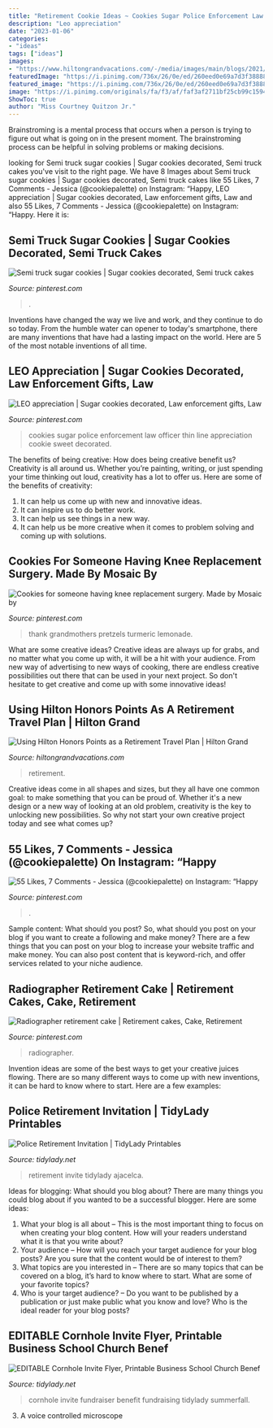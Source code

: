 ```yaml
---
title: "Retirement Cookie Ideas ~ Cookies Sugar Police Enforcement Law Officer Thin Line Appreciation Cookie Sweet Decorated"
description: "Leo appreciation"
date: "2023-01-06"
categories:
- "ideas"
tags: ["ideas"]
images:
- "https://www.hiltongrandvacations.com/-/media/images/main/blogs/2021/05/true-story-hilton-grand-vacations-timeshare-plus-hilton-honors-points-as-a-retirement-travel-planhea.jpg"
featuredImage: "https://i.pinimg.com/736x/26/0e/ed/260eed0e69a7d3f38888e38fcb3b240d--retirement-cakes.jpg"
featured_image: "https://i.pinimg.com/736x/26/0e/ed/260eed0e69a7d3f38888e38fcb3b240d--retirement-cakes.jpg"
image: "https://i.pinimg.com/originals/fa/f3/af/faf3af2711bf25cb99c159442550bb56.jpg"
ShowToc: true
author: "Miss Courtney Quitzon Jr."
---
```



Brainstroming is a mental process that occurs when a person is trying to figure out what is going on in the present moment. The brainstroming process can be helpful in solving problems or making decisions.

	

		
looking for Semi truck sugar cookies | Sugar cookies decorated, Semi truck cakes you've visit to the right page. We have 8 Images about Semi truck sugar cookies | Sugar cookies decorated, Semi truck cakes like 55 Likes, 7 Comments - Jessica (@cookiepalette) on Instagram: “Happy, LEO appreciation | Sugar cookies decorated, Law enforcement gifts, Law and also 55 Likes, 7 Comments - Jessica (@cookiepalette) on Instagram: “Happy. Here it is:
		
    
## Semi Truck Sugar Cookies | Sugar Cookies Decorated, Semi Truck Cakes

<img loading=lazy src="https://i.pinimg.com/originals/a3/b3/37/a3b337368a63ce958adc5d741aaaf456.jpg" onerror="this.onerror=null;this.src='https://tse1.mm.bing.net/th?id=OIP.529dOhspK2yxhtH_43S0cwHaHa&amp;pid=15.1';" alt="Semi truck sugar cookies | Sugar cookies decorated, Semi truck cakes">

_Source: pinterest.com_

>. 

	

Inventions have changed the way we live and work, and they continue to do so today. From the humble water can opener to today's smartphone, there are many inventions that have had a lasting impact on the world. Here are 5 of the most notable inventions of all time.

    
## LEO Appreciation | Sugar Cookies Decorated, Law Enforcement Gifts, Law

<img loading=lazy src="https://i.pinimg.com/736x/07/a1/6a/07a16a8f68f5c0a37177bd4d97c5ebbe.jpg" onerror="this.onerror=null;this.src='https://tse1.mm.bing.net/th?id=OIP.1vxMzUBMRrog6Snt8w1DXwHaFj&amp;pid=15.1';" alt="LEO appreciation | Sugar cookies decorated, Law enforcement gifts, Law">

_Source: pinterest.com_

>cookies sugar police enforcement law officer thin line appreciation cookie sweet decorated. 

	

The benefits of being creative: How does being creative benefit us?
Creativity is all around us. Whether you’re painting, writing, or just spending your time thinking out loud, creativity has a lot to offer us. Here are some of the benefits of creativity: 
1. It can help us come up with new and innovative ideas.
2. It can inspire us to do better work.
3. It can help us see things in a new way.
4. It can help us be more creative when it comes to problem solving and coming up with solutions.

    
## Cookies For Someone Having Knee Replacement Surgery. Made By Mosaic By

<img loading=lazy src="https://i.pinimg.com/originals/fa/f3/af/faf3af2711bf25cb99c159442550bb56.jpg" onerror="this.onerror=null;this.src='https://tse4.mm.bing.net/th?id=OIP.gZGSqhjpd6bwqwV840umcgHaJ4&amp;pid=15.1';" alt="Cookies for someone having knee replacement surgery. Made by Mosaic by">

_Source: pinterest.com_

>thank grandmothers pretzels turmeric lemonade. 

	

What are some creative ideas?
Creative ideas are always up for grabs, and no matter what you come up with, it will be a hit with your audience. From new way of advertising to new ways of cooking, there are endless creative possibilities out there that can be used in your next project. So don't hesitate to get creative and come up with some innovative ideas!

    
## Using Hilton Honors Points As A Retirement Travel Plan | Hilton Grand

<img loading=lazy src="https://www.hiltongrandvacations.com/-/media/images/main/blogs/2021/05/true-story-hilton-grand-vacations-timeshare-plus-hilton-honors-points-as-a-retirement-travel-planhea.jpg" onerror="this.onerror=null;this.src='https://tse3.mm.bing.net/th?id=OIP.S-jiAiIVgVQavwVy7P3UpgHaEo&amp;pid=15.1';" alt="Using Hilton Honors Points as a Retirement Travel Plan | Hilton Grand">

_Source: hiltongrandvacations.com_

>retirement. 

	

Creative ideas come in all shapes and sizes, but they all have one common goal: to make something that you can be proud of. Whether it's a new design or a new way of looking at an old problem, creativity is the key to unlocking new possibilities. So why not start your own creative project today and see what comes up?

    
## 55 Likes, 7 Comments - Jessica (@cookiepalette) On Instagram: “Happy

<img loading=lazy src="https://i.pinimg.com/736x/cf/db/d2/cfdbd2480af8b5cb863c05bf6903cb69.jpg" onerror="this.onerror=null;this.src='https://tse1.mm.bing.net/th?id=OIP.vB_Zzmx2qI5IgkB2pgF_mgHaFq&amp;pid=15.1';" alt="55 Likes, 7 Comments - Jessica (@cookiepalette) on Instagram: “Happy">

_Source: pinterest.com_

>. 

	

Sample content: What should you post?
So, what should you post on your blog if you want to create a following and make money? 
There are a few things that you can post on your blog to increase your website traffic and make money. You can also post content that is keyword-rich, and offer services related to your niche audience.

    
## Radiographer Retirement Cake | Retirement Cakes, Cake, Retirement

<img loading=lazy src="https://i.pinimg.com/736x/26/0e/ed/260eed0e69a7d3f38888e38fcb3b240d--retirement-cakes.jpg" onerror="this.onerror=null;this.src='https://tse1.mm.bing.net/th?id=OIP.IQSiORj_-r3xS7MUeaCiOgHaJ3&amp;pid=15.1';" alt="Radiographer retirement cake | Retirement cakes, Cake, Retirement">

_Source: pinterest.com_

>radiographer. 

	

Invention ideas are some of the best ways to get your creative juices flowing. There are so many different ways to come up with new inventions, it can be hard to know where to start. Here are a few examples: 

    
## Police Retirement Invitation | TidyLady Printables

<img loading=lazy src="http://cdn.shopify.com/s/files/1/0010/9599/1332/products/il_fullxfull.1903584445_orka_1200x1200.jpg?v=1580450623" onerror="this.onerror=null;this.src='https://tse3.mm.bing.net/th?id=OIP.xohL7SCQK7crPncQ3yCYjwHaHa&amp;pid=15.1';" alt="Police Retirement Invitation | TidyLady Printables">

_Source: tidylady.net_

>retirement invite tidylady ajacelca. 

	

Ideas for blogging: What should you blog about?
There are many things you could blog about if you wanted to be a successful blogger. Here are some ideas: 
1) What your blog is all about – This is the most important thing to focus on when creating your blog content. How will your readers understand what it is that you write about? 
2) Your audience – How will you reach your target audience for your blog posts? Are you sure that the content would be of interest to them? 
3) What topics are you interested in – There are so many topics that can be covered on a blog, it’s hard to know where to start. What are some of your favorite topics? 
4) Who is your target audience? – Do you want to be published by a publication or just make public what you know and love? Who is the ideal reader for your blog posts?

    
## EDITABLE Cornhole Invite Flyer, Printable Business School Church Benef

<img loading=lazy src="https://cdn.shopify.com/s/files/1/0010/9599/1332/products/il_fullxfull.1601922212_plku_1200x1200.jpg?v=1549683695" onerror="this.onerror=null;this.src='https://tse2.mm.bing.net/th?id=OIP.t2YvA4SFxR7rj9_pK_1NyAHaHa&amp;pid=15.1';" alt="EDITABLE Cornhole Invite Flyer, Printable Business School Church Benef">

_Source: tidylady.net_

>cornhole invite fundraiser benefit fundraising tidylady summerfall. 

	

3. A voice controlled microscope

